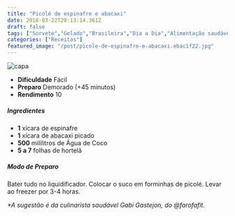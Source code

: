 ```yaml
---
title: "Picolé de espinafre e abacaxi"
date: 2018-03-22T20:13:14.361Z
draft: false
tags: ["Sorvete","Gelado","Brasileira","Dia a Dia","Alimentação saudável","Sorvetes"]
categories: ["Receitas"]
featured_image: "/post/picole-de-espinafre-e-abacaxi.ebac1f22.jpg"
---
```


![capa](/post/picole-de-espinafre-e-abacaxi.ebac1f22.jpg)

*   **Dificuldade** Fácil
*   **Preparo** Demorado (+45 minutos)
*   **Rendimento** 10

##### Ingredientes

*   **1** xícara de espinafre
*   **1** xícara de abacaxi picado
*   **500** mililitros de Água de Coco
*   **5 a 7** folhas de hortelã

##### Modo de Preparo

Bater tudo no liquidificador. Colocar o suco em forminhas de picolé. Levar ao freezer por 3-4 horas.

_*A sugestão é da culinarista saudável Gabi Gastejon, do @farofafit._

